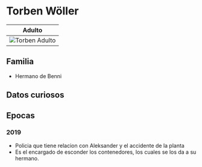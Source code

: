# Torben Wöller

| Adulto
| ---
| <img src="https://vignette.wikia.nocookie.net/dark-netflix/images/b/b6/2x0810Torben.jpg/revision/latest/scale-to-width-down/350?cb=20190730042410" alt="Torben Adulto">

## Familia

* Hermano de Benni

## Datos curiosos

## Epocas

### 2019

* Policia que tiene relacion con Aleksander y el accidente de la planta
* Es el encargado de esconder los contenedores, los cuales se los da a su hermano.